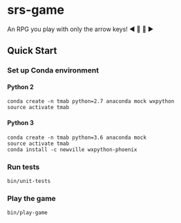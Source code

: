 # srs-game

An RPG you play with only the arrow keys! :arrow_backward: :arrow_up_small: :arrow_down_small: :arrow_forward:

## Quick Start

### Set up Conda environment

#### Python 2
```
conda create -n tmab python=2.7 anaconda mock wxpython
source activate tmab
```

#### Python 3
```
conda create -n tmab python=3.6 anaconda mock
source activate tmab
conda install -c newville wxpython-phoenix
```

### Run tests
```
bin/unit-tests
```

### Play the game
```
bin/play-game
```

